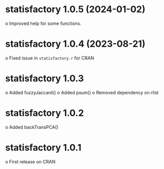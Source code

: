 statisfactory 1.0.5 (2024-01-02)
===========
o Improved help for some functions.

statisfactory 1.0.4 (2023-08-21)
===========
o Fixed issue in `statisfactory.r` for CRAN

statisfactory 1.0.3
===========
o Added fuzzyJaccard()
o Added psum()
o Removed dependency on rlist

statisfactory 1.0.2
===========
o Added backTransPCA()

statisfactory 1.0.1
===========
o First release on CRAN
